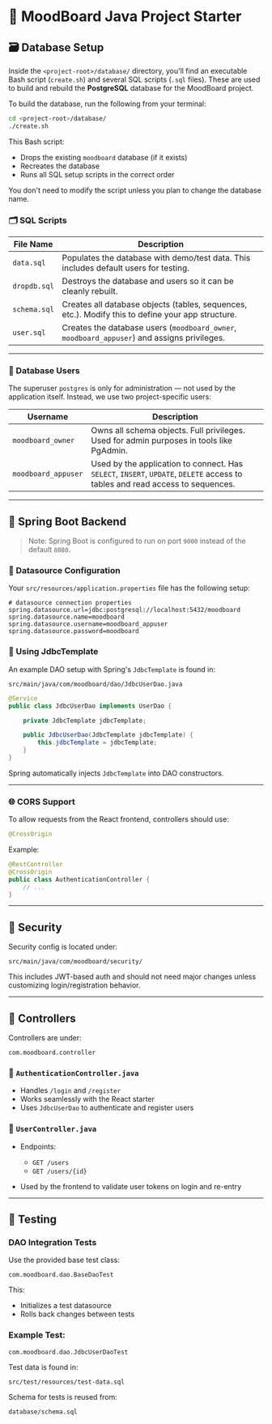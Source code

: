 # 🎨 MoodBoard Java Project Starter

## 🗃️ Database Setup

Inside the `<project-root>/database/` directory, you'll find an executable Bash script (`create.sh`) and several SQL scripts (`.sql` files). These are used to build and rebuild the **PostgreSQL** database for the MoodBoard project.

To build the database, run the following from your terminal:

```bash
cd <project-root>/database/
./create.sh
```

This Bash script:

* Drops the existing `moodboard` database (if it exists)
* Recreates the database
* Runs all SQL setup scripts in the correct order

You don't need to modify the script unless you plan to change the database name.

### 🗂 SQL Scripts

| File Name    | Description                                                                                       |
| ------------ | ------------------------------------------------------------------------------------------------- |
| `data.sql`   | Populates the database with demo/test data. This includes default users for testing.              |
| `dropdb.sql` | Destroys the database and users so it can be cleanly rebuilt.                                     |
| `schema.sql` | Creates all database objects (tables, sequences, etc.). Modify this to define your app structure. |
| `user.sql`   | Creates the database users (`moodboard_owner`, `moodboard_appuser`) and assigns privileges.       |

---

### 👥 Database Users

The superuser `postgres` is only for administration — not used by the application itself. Instead, we use two project-specific users:

| Username            | Description                                                                                                                   |
| ------------------- | ----------------------------------------------------------------------------------------------------------------------------- |
| `moodboard_owner`   | Owns all schema objects. Full privileges. Used for admin purposes in tools like PgAdmin.                                      |
| `moodboard_appuser` | Used by the application to connect. Has `SELECT`, `INSERT`, `UPDATE`, `DELETE` access to tables and read access to sequences. |

---

## 🚀 Spring Boot Backend

> Note: Spring Boot is configured to run on port `9000` instead of the default `8080`.

### 🔌 Datasource Configuration

Your `src/resources/application.properties` file has the following setup:

```properties
# datasource connection properties
spring.datasource.url=jdbc:postgresql://localhost:5432/moodboard
spring.datasource.name=moodboard
spring.datasource.username=moodboard_appuser
spring.datasource.password=moodboard
```

### 🧱 Using JdbcTemplate

An example DAO setup with Spring's `JdbcTemplate` is found in:

```
src/main/java/com/moodboard/dao/JdbcUserDao.java
```

```java
@Service
public class JdbcUserDao implements UserDao {

    private JdbcTemplate jdbcTemplate;

    public JdbcUserDao(JdbcTemplate jdbcTemplate) {
        this.jdbcTemplate = jdbcTemplate;
    }
}
```

Spring automatically injects `JdbcTemplate` into DAO constructors.

---

### 🌐 CORS Support

To allow requests from the React frontend, controllers should use:

```java
@CrossOrigin
```

Example:

```java
@RestController
@CrossOrigin
public class AuthenticationController {
    // ...
}
```

---

## 🔐 Security

Security config is located under:

```
src/main/java/com/moodboard/security/
```

This includes JWT-based auth and should not need major changes unless customizing login/registration behavior.

---

## 📡 Controllers

Controllers are under:

```
com.moodboard.controller
```

### 🔑 `AuthenticationController.java`

* Handles `/login` and `/register`
* Works seamlessly with the React starter
* Uses `JdbcUserDao` to authenticate and register users

### 👤 `UserController.java`

* Endpoints:

    * `GET /users`
    * `GET /users/{id}`
* Used by the frontend to validate user tokens on login and re-entry

---

## 🔪 Testing

### DAO Integration Tests

Use the provided base test class:

```
com.moodboard.dao.BaseDaoTest
```

This:

* Initializes a test datasource
* Rolls back changes between tests

### Example Test:

```
com.moodboard.dao.JdbcUserDaoTest
```

Test data is found in:

```
src/test/resources/test-data.sql
```

Schema for tests is reused from:

```
database/schema.sql
```

